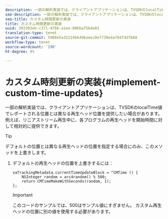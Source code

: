 ```yaml
---
description: 一部の解析実装では、クライアントアプリケーションは、TVSDKのlocalTime値でレポートされる位置とは異なる再生ヘッド位置を提供したい場合があります。 例えば、リニアストリーム再生中に、各プログラムの再生ヘッドを開始時間に対して相対的に提供できます。
seo-description: 一部の解析実装では、クライアントアプリケーションは、TVSDKのlocalTime値でレポートされる位置とは異なる再生ヘッド位置を提供したい場合があります。 例えば、リニアストリーム再生中に、各プログラムの再生ヘッドを開始時間に対して相対的に提供できます。
seo-title: カスタム時間更新の実装
title: カスタム時間更新の実装
uuid: 303303eb-c371-4766-a1ee-806ba75b4e01
translation-type: tm+mt
source-git-commit: 5908e5a3521966496aeec0ef730e4a704fddfb68
workflow-type: tm+mt
source-wordcount: '190'
ht-degree: 0%

---
```



# カスタム時刻更新の実装{#implement-custom-time-updates}

一部の解析実装では、クライアントアプリケーションは、TVSDKのlocalTime値でレポートされる位置とは異なる再生ヘッド位置を提供したい場合があります。 例えば、リニアストリーム再生中に、各プログラムの再生ヘッドを開始時間に対して相対的に提供できます。

>[!TIP]
>
>デフォルトの位置とは異なる再生ヘッドの位置を指定する場合にのみ、このメソッドを上書きします。

1. デフォルトの再生ヘッドの位置を上書きするには：

   ```
   vaTrackingMetadata.currentTimeUpdateBlock = ^CMTime () { 
       NSInteger random = arc4random() % 500;  
       return CMTimeMakeWithSeconds(random, 1); 
   };
   ```

   >[!IMPORTANT]
   >
   >このコードのサンプルでは、500はサンプル値にすぎません。 カスタム再生ヘッドの位置に別の値を使用する必要があります。

